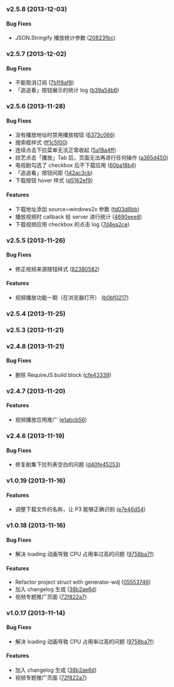 <a name="v2.5.8"></a>
### v2.5.8 (2013-12-03)


#### Bug Fixes

* JSON.Stringify 播放统计参数 ([20823fbc](https://github.com/wandoulabs/Oscar/commit/20823fbc569544abb2ad989b4e55840338aab44f))

<a name="v2.5.7"></a>
### v2.5.7 (2013-12-02)


#### Bug Fixes

* 不能取消订阅 ([7b1f8af8](https://github.com/wandoulabs/Oscar/commit/7b1f8af8f51c12d29c428eba585b538b1853b1bc))
* 「追追看」按钮展示的统计 log ([b39a54b6](https://github.com/wandoulabs/Oscar/commit/b39a54b6b172af97bbb825b2f4e3f92f8c52739b))

<a name="v2.5.6"></a>
### v2.5.6 (2013-11-28)


#### Bug Fixes

* 没有播放地址时禁用播放按钮 ([6373c066](https://github.com/wandoulabs/Oscar/commit/6373c0661247c5dfa0067c829d5519ffbfd41f1e))
* 搜索框样式 ([ff1c5f00](https://github.com/wandoulabs/Oscar/commit/ff1c5f002438ed140008afb96dd3f3ceb03c1409))
* 连续点击下拉菜单无法正常收起 ([5a18a4ff](https://github.com/wandoulabs/Oscar/commit/5a18a4fffc1b78ea660faa52055f647cb7698ee9))
* 综艺点击「播放」Tab 后，页面无法再进行任何操作 ([a365d450](https://github.com/wandoulabs/Oscar/commit/a365d45039e2d3b319024c75df1809c5693bae35))
* 电视剧勾选了 checkbox 后不下载应用 ([60ba18b4](https://github.com/wandoulabs/Oscar/commit/60ba18b431ad3d49e37e7262f225946eb47eb5d3))
* 「追追看」按钮间距 ([142ac3cb](https://github.com/wandoulabs/Oscar/commit/142ac3cb24f0bc79eb184803beead1c43442e638))
* 下载按钮 hover 样式 ([d5162ef9](https://github.com/wandoulabs/Oscar/commit/d5162ef9ad80580ce915c5445aa72ef03f88597f))


#### Features

* 下载地址添加 source=windows2x 参数 ([fd03d8bb](https://github.com/wandoulabs/Oscar/commit/fd03d8bbbf702e4b6b00cc5f76dfaadbba3f2a21))
* 播放视频时 callback 给 server 进行统计 ([4690eee8](https://github.com/wandoulabs/Oscar/commit/4690eee820fe2ba2c48e4384047ca9f2b5740bd6))
* 下载视频应用 checkbox 的点击 log ([7d4ea2ce](https://github.com/wandoulabs/Oscar/commit/7d4ea2ce57d4cda0dee579c66e52c79539825dd1))

<a name="v2.5.5"></a>
### v2.5.5 (2013-11-26)


#### Bug Fixes

* 修正视频来源按钮样式 ([82380582](https://github.com/wandoulabs/Oscar/commit/82380582db739fa46e742588dd0dfd63a59ea0d2))


#### Features

* 视频播放功能一期（在浏览器打开） ([b0bf0217](https://github.com/wandoulabs/Oscar/commit/b0bf0217f25ff985711fc070450430015bdde624))

<a name="v2.5.4"></a>
### v2.5.4 (2013-11-25)

<a name="v2.5.3"></a>
### v2.5.3 (2013-11-21)

<a name="v2.4.8"></a>
### v2.4.8 (2013-11-21)


#### Bug Fixes

* 删除 RequireJS build block ([cfe43339](https://github.com/wandoulabs/Oscar/commit/cfe43339ac2abf04bb353d4fe8809866f35a54f5))

<a name="v2.4.7"></a>
### v2.4.7 (2013-11-20)


#### Features

* 视频播放应用推广 ([e1abcb56](https://github.com/wandoulabs/Oscar/commit/e1abcb56cfb02dc68822bbb2e752ae4cf68ae0bf))

<a name="v2.4.6"></a>
### v2.4.6 (2013-11-19)


#### Bug Fixes

* 修复剧集下拉列表空白的问题 ([d40fe45253](https://github.com/wandoulabs/Oscar/commit/d40fe45253ab56ec08986110ae53801334a9f829))

<a name="v1.0.19"></a>
### v1.0.19 (2013-11-16)


#### Features

* 调整下载文件的名称，让 P3 能够正确识别 ([e7e46d54](https://github.com/wandoulabs/Oscar/commit/e7e46d5415ac3f966c93e3377b2463a15fdcac4f))

<a name="v1.0.18"></a>
### v1.0.18 (2013-11-16)


#### Bug Fixes

* 解决 loading 动画导致 CPU 占用率过高的问题 ([9758ba7f](https://github.com/wandoulabs/Oscar/commit/9758ba7ffe5126aaddfcf778b3f314f06332d13e))


#### Features

* Refactor project struct with generator-wdj ([05553746](https://github.com/wandoulabs/Oscar/commit/05553746b869730593cc64856cd5616c8991ed23))
* 加入 changelog 生成 ([38b2ae6d](https://github.com/wandoulabs/Oscar/commit/38b2ae6de3568b958e9c65601bd5a724858192d7))
* 视频专题推广页面 ([72f822a7](https://github.com/wandoulabs/Oscar/commit/72f822a7805e7840f772bec8a1b629a333e0b691))

<a name="v1.0.17"></a>
### v1.0.17 (2013-11-14)


#### Bug Fixes

* 解决 loading 动画导致 CPU 占用率过高的问题 ([9758ba7f](https://github.com/wandoulabs/Oscar/commit/9758ba7ffe5126aaddfcf778b3f314f06332d13e))


#### Features

* 加入 changelog 生成 ([38b2ae6d](https://github.com/wandoulabs/Oscar/commit/38b2ae6de3568b958e9c65601bd5a724858192d7))
* 视频专题推广页面 ([72f822a7](https://github.com/wandoulabs/Oscar/commit/72f822a7805e7840f772bec8a1b629a333e0b691))


